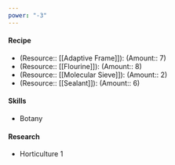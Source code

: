 ```yaml
---
power: "-3"
---
```

#### Recipe
- (Resource:: [[Adaptive Frame]]): (Amount:: 7)
- (Resource:: [[Flourine]]): (Amount:: 8)
- (Resource:: [[Molecular Sieve]]): (Amount:: 2)
- (Resource:: [[Sealant]]): (Amount:: 6)

#### Skills
- Botany

#### Research
- Horticulture 1